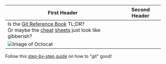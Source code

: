 First Header | Second Header
------------- | --------------
Is the [Git Reference Book](https://git-scm.com/book/en/v2) TL;DR?<br>Or maybe the [cheat](https://services.github.com/on-demand/downloads/github-git-cheat-sheet.pdf) [sheets](https://education.github.com/git-cheat-sheet-education.pdf) just look like gibberish? | 
 | ![Image of Octocat](https://encrypted-tbn0.gstatic.com/images?q=tbn:ANd9GcTOIfyMXHRLV1rhBIm1POTsvZnodWrMLzctmo-wNzspBCdZJLE3)

Follow this [step-by-step guide](http://rogerdudler.github.io/git-guide/) on how to "git" good!
